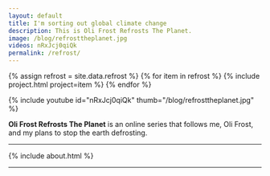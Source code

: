 ```yaml
---
layout: default
title: I'm sorting out global climate change
description: This is Oli Frost Refrosts The Planet.
image: /blog/refrosttheplanet.jpg
videos: nRxJcj0qiQk
permalink: /refrost/
---
```


<div class="posts" markdown="0">
{% assign refrost = site.data.refrost %}
{% for item in refrost %}
    {% include project.html project=item %}
{% endfor %}
</div>

{% include youtube id="nRxJcj0qiQk" thumb="/blog/refrosttheplanet.jpg" %}

**Oli Frost Refrosts The Planet** is an online series that follows me, Oli Frost, and my plans to stop the earth defrosting.

---

{% include about.html %}

---
